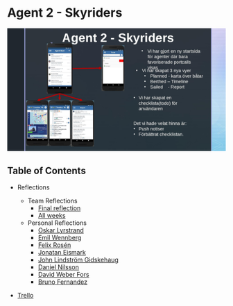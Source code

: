 # Agent 2 - Skyriders


![One Pager](skyriders.jpg)

## Table of Contents

* Reflections
    * Team Reflections
        * [Final reflection](https://docs.google.com/document/d/1OnVmVWIZgPhJjZ3FY4GruNqfOkmh0m1qUsRtWB9M05E/edit?usp=sharing)
        * [All weeks](https://docs.google.com/document/d/1OnVmVWIZgPhJjZ3FY4GruNqfOkmh0m1qUsRtWB9M05E/edit?usp=sharing)
    * Personal Reflections
        * [Oskar Lyrstrand](https://docs.google.com/document/d/1Pfhxnysv7OwNPkDdb1kERSwlbqtYSu96LZo7Uiw-7Wc/edit?usp=sharing)
        * [Emil Wennberg](https://docs.google.com/document/d/1JkRKteP0kQFOS5t8NGQXsHSx8hP0ljI_XPFyMUovP9Q/edit?usp=sharing)
        * [Felix Rosén](https://docs.google.com/document/d/1WTQLm4lEYmtv-wqMN-EqNL3qj7I_8ZfVBMP9AWnm56g/edit?usp=sharing)
        * [Jonatan Eismark]()
        * [John Lindström Gidskehaug](https://docs.google.com/document/d/1eTYSVVzJtE3OhvvbOsL4606NESz9Abcvww315OqTk3c/edit)
        * [Daniel Nilsson](https://docs.google.com/document/d/1zKS1vdiE7_XFQnHAJt3qFOaF0Le1BKsZppFvajduwmM/edit?usp=sharing)
        * [David Weber Fors](https://docs.google.com/document/d/1HZVAWao5U7crxtY63aamjMEoTJRlp-Scq_px33rAYP4/edit?usp=sharing)
        * [Bruno Fernandez]()

* [Trello](https://trello.com/b/Q8iunR2A/dit543)
